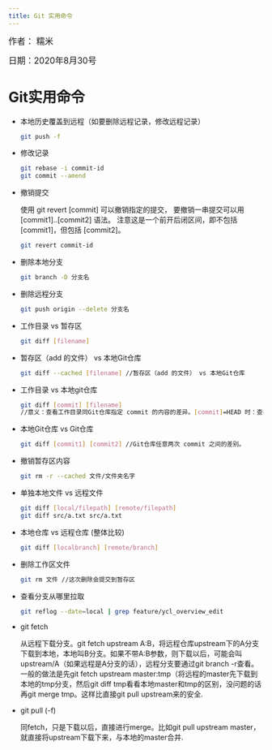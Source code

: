 ```yaml
---
title: Git 实用命令
---
```

<big>作者： 糯米</big>

<big>日期：2020年8月30号</big>

# Git实用命令

- 本地历史覆盖到远程（如要删除远程记录，修改远程记录）

   ```bash
   git push -f 
   ```

- 修改记录

   ```bash
   git rebase -i commit-id
   git commit --amend
   ```

- 撤销提交

   使用 git revert [commit] 可以撤销指定的提交， 要撤销一串提交可以用 [commit1]..[commit2] 语法。 注意这是一个前开后闭区间，即不包括 [commit1]，但包括 [commit2]。

   ```bash
   git revert commit-id
   ```

- 删除本地分支

   ```bash
   git branch -D 分支名
   ```

- 删除远程分支

   ```bash
   git push origin --delete 分支名
   ```
 

- 工作目录 vs 暂存区

   ```bash
   git diff [filename]
   ```

- 暂存区（add 的文件） vs 本地Git仓库

   ```bash
   git diff --cached [filename] //暂存区（add 的文件） vs 本地Git仓库
   ```

- 工作目录 vs 本地git仓库

   ```bash
   git diff [commit] [filename] 
   //意义：查看工作目录同Git仓库指定 commit 的内容的差异。[commit]=HEAD 时：查看工作目录同最近一次 commit 的内容的差异
   ```

- 本地Git仓库 vs Git仓库

   ```bash
   git diff [commit1] [commit2] //Git仓库任意两次 commit 之间的差别。
   ```
- 撤销暂存区内容

   ```bash
   git rm -r --cached 文件/文件夹名字 
   ```

- 单独本地文件 vs 远程文件

   ```bash
   git diff [local/filepath] [remote/filepath]
   git diff src/a.txt src/a.txt
   ```

- 本地仓库 vs 远程仓库 (整体比较)

   ```bash
   git diff [localbranch] [remote/branch]
   ```

- 删除工作区文件
   ```bash
   git rm 文件 //这次删除会提交到暂存区
   ```
- 查看分支从哪里拉取
   ```bash
   git reflog --date=local | grep feature/ycl_overview_edit
   ```
- git fetch

   从远程下载分支。git fetch upstream A:B，将远程仓库upstream下的A分支下载到本地，本地叫B分支。如果不带A:B参数，则下载以后，可能会叫upstream/A（如果远程是A分支的话），远程分支要通过git branch -r查看。一般的做法是先git fetch upstream master:tmp（将远程的master先下载到本地的tmp分支，然后git diff tmp看看本地master和tmp的区别，没问题的话再git merge tmp。这样比直接git pull upstream来的安全.

- git pull (-f)

   同fetch，只是下载以后，直接进行merge。比如git pull upstream master，就直接将upstream下载下来，与本地的master合并.
